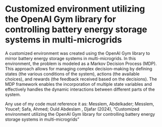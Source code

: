 # Customized environment utilizing the OpenAI Gym library for controlling battery energy storage systems in multi-microgrids
A customized environment was created using the OpenAI Gym library to mirror battery energy storage systems in multi-microgrids. In this environment, the problem is modeled as a Markov Decision Process (MDP). This approach allows for managing complex decision-making by defining states (the various conditions of the system), actions (the available choices), and rewards (the feedback received based on the decisions). The MDP framework enables the incorporation of multiple state variables and effectively handles the dynamic interactions between different parts of the system.

Any use of my code must reference it as: 
Messlem, Abdelkader; Messlem, Youcef; Safa, Ahmed; Ould Abdeslam , Djafar (2024), “Customized environment utilizing the OpenAI Gym library for controlling battery energy storage systems in multi-microgrids”
